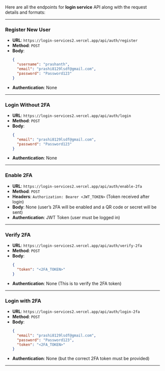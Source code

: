 Here are all the endpoints for **login service** API along with the request details and formats:

---

### **Register New User**
- **URL**: `https://login-services2.vercel.app/api/auth/register`
- **Method**: `POST`
- **Body**:
  ```json
  {
    "username": "prashanth",
    "email": "prashi8129lsdf@gmail.com",
    "password": "Password123"
  }
  ```
- **Authentication**: None

---

### **Login Without 2FA**
- **URL**: `https://login-services2.vercel.app/api/auth/login`
- **Method**: `POST`
- **Body**:
  ```json
  {
    "email": "prashi8129lsdf@gmail.com",
    "password": "Password123"
  }
  ```
- **Authentication**: None

---

### **Enable 2FA**
- **URL**: `https://login-services2.vercel.app/api/auth/enable-2fa`
- **Method**: `POST`
- **Headers**: `Authorization: Bearer <JWT_TOKEN>` (Token received after login)
- **Body**: None (user’s 2FA will be enabled and a QR code or secret will be sent)
- **Authentication**: JWT Token (user must be logged in)

---

### **Verify 2FA**
- **URL**: `https://login-services2.vercel.app/api/auth/verify-2fa`
- **Method**: `POST`
- **Body**:
  ```json
  {
    "token": "<2FA_TOKEN>"
  }
  ```
- **Authentication**: None (This is to verify the 2FA token)

---

### **Login with 2FA**
- **URL**: `https://login-services2.vercel.app/api/auth/login-2fa`
- **Method**: `POST`
- **Body**:
  ```json
  {
    "email": "prashi8129lsdf@gmail.com",
    "password": "Password123",
    "token": "<2FA_TOKEN>"
  }
  ```
- **Authentication**: None (but the correct 2FA token must be provided)

---
